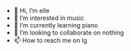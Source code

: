 - 👋 Hi, I’m elle
- 👀 I’m interested in music
- 🌱 I’m currently learning piano
- 💞️ I’m looking to collaborate on nothing
- 📫 How to reach me on Ig

<!---
rizellecruz26/rizellecruz26 is a ✨ special ✨ repository because its `README.md` (this file) appears on your GitHub profile.
You can click the Preview link to take a look at your changes.
--->
